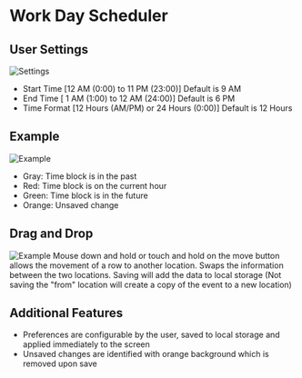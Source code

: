 # Work Day Scheduler


## User Settings
![Settings](./Assets/settings.jpg)
* Start Time    [12 AM (0:00) to 11 PM (23:00)]         Default is 9 AM
* End Time      [ 1 AM (1:00) to 12 AM (24:00)]         Default is 6 PM
* Time Format   [12 Hours (AM/PM) or 24 Hours (0:00)]   Default is 12 Hours


## Example
![Example](./Assets/example.jpg)
* Gray: Time block is in the past
* Red: Time block is on the current hour
* Green: Time block is in the future
* Orange: Unsaved change


## Drag and Drop
![Example](./Assets/drag_drop.gif)
Mouse down and hold or touch and hold on the move button allows the movement of a row to another location. Swaps the information between the two locations. Saving will add the data to local storage (Not saving the "from" location will create a copy of the event to a new location)


## Additional Features
* Preferences are configurable by the user, saved to local storage and applied immediately to the screen
* Unsaved changes are identified with orange background which is removed upon save
